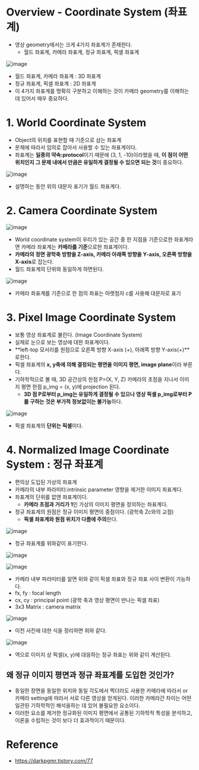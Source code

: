 # Overview - Coordinate System (좌표계)
- 영상 geometry에서는 크게 4가지 좌표계가 존재한다.
  - 월드 좌표계, 카메라 좌표계, 정규 좌표계, 픽셀 좌표계

![image](https://user-images.githubusercontent.com/69780812/146345519-7683a0bf-e4d7-4b1c-b353-2256157e69f0.png)
- 월드 좌표계, 카메라 좌표계 : 3D 좌표계
- 정규 좌표계, 픽셀 좌표계 : 2D 좌표계
- 이 4가지 좌표계를 명확히 구분하고 이해하는 것이 카메라 geometry를 이해하는 데 있어서 매우 중요하다.

# 1. World Coordinate System
- Object의 위치를 표현할 때 기준으로 삼는 좌표계
- 문제에 따라서 임의로 잡아서 사용할 수 있는 좌표계이다.
- 좌표계는 **일종의 약속:protocol**이기 때문에 (3, 1, -10)이라했을 때, **이 점이 어떤 위치인지 그 문제 내에서 만큼은 유일하게 결정될 수 있으면 되는 것**이 중요하다.

![image](https://user-images.githubusercontent.com/69780812/146483148-37ccae22-564b-40e0-bfda-e9d876cdfb8a.png)
- 설명하는 동안 위의 대문자 표기가 월드 좌표계다.

# 2. Camera Coordinate System
![image](https://user-images.githubusercontent.com/69780812/146483189-b2187b9a-68b8-4447-9ea2-5c0dc122fc72.png)
- World coordinate system이 우리가 있는 공간 중 한 지점을 기준으로한 좌표계라면 카메라 좌표계는 **카메라를 기준**으로한 좌표계이다.
- **카메라의 정면 광학축 방향을 Z-axis, 카메라 아래쪽 방향을 Y-axis, 오른쪽 방향을 X-axis**로 잡는다.
- 월드 좌표계의 단위와 동일하게 하면된다.

![image](https://user-images.githubusercontent.com/69780812/146483478-003facd2-deb3-4625-9430-43aa92c95041.png)
- 카메라 좌표계를 기준으로 한 점의 좌표는 아랫첨자 c를 사용해 대문자로 표기

# 3. Pixel Image Coordinate System
- 보통 영상 좌표계로 불린다. (Image Coordinate System)
- 실제로 눈으로 보는 영상에 대한 좌표계이다.
- **left-top 모서리를 원점으로 오른쪽 방향 X-axis (+), 아래쪽 방향 Y-axis(+)**로한다.
- 픽셀 좌표계의 **x, y축에 의해 결정되는 평면을 이미지 평면, image plane**이라 부른다.
- 기하학적으로 볼 때, 3D 공간상의 한점 P=(X, Y, Z) 카메라의 초점을 지나서 이미지 평면 한점 p_img = (x, y)에 projection 된다.
  - **3D 점 P로부터 p_img는 유일하게 결정될 수 있으나 영상 픽셀 p_img로부터 P를 구하는 것은 부가적 정보없이는 불가능**하다.

![image](https://user-images.githubusercontent.com/69780812/146483932-27eba66e-6677-4fc5-af23-e6161a9a0b83.png)
- 픽셀 좌표계의 **단위는 픽셀**이다.

# 4. Normalized Image Coordinate System : 정규 좌표계
- 편의상 도입된 가상의 좌표계
- 카메라의 내부 파라미터:intrinsic parameter 영향을 제거한 이미지 좌표계다.
- 좌표계의 단위를 없앤 좌표계이다.
  - **카메라 초점과 거리가 1**인 가상의 이미지 평면을 정의하는 좌표계다.
- 정규 좌표계의 원점은 정규 이미지 평면의 중점이다. (광학축 Zc와의 교점)
  - **픽셀 좌표계와 원점 위치가 다름에 주의**한다.

![image](https://user-images.githubusercontent.com/69780812/146484353-36c05316-0492-44d0-95a8-18d78045d8ca.png)
- 정규 좌표계를 위와같이 표기한다.

![image](https://user-images.githubusercontent.com/69780812/146484393-2c447db7-494d-438c-b29f-bc7d1ac1b2e9.png)

![image](https://user-images.githubusercontent.com/69780812/146484427-a016bf50-35c4-46e8-a159-5a7cf5d2f101.png)
- 카메라 내부 파라미터를 알면 위와 같이 픽셀 좌표와 정규 좌표 사이 변환이 가능하다.
- fx, fy : focal length
- cx, cy : principal point (광학 축과 영상 평면이 만나는 픽셀 좌표)
- 3x3 Matrix : camera matrix

![image](https://user-images.githubusercontent.com/69780812/146484543-5b15d112-bf11-473d-a4fc-8ec80f820353.png)
- 이전 사진에 대한 식을 정리하면 위와 같다.

![image](https://user-images.githubusercontent.com/69780812/146484871-0d5ad1f0-643a-4e4b-ba7d-0ae79a4d3e54.png)
- 역으로 이미지 상 픽셀(x, y)에 대응하는 정규 좌표는 위와 같이 계산된다.

## 왜 정규 이미지 평면과 정규 좌표계를 도입한 것인가?
- 동일한 장면을 동일한 위치와 동일 각도에서 찍더라도 사용한 카메라에 따라서 or 카메라 setting에 따라서 서로 다른 영상을 얻게된다. 이러한 카메라간 차이는 어떤 일관된 기하학적인 해석을하는 데 있어 불필요한 요소이다.
- 이러한 요소를 제거한 정규화된 이미지 평면에서 공통된 기하학적 특성을 분석하고, 이론을 수립하는 것이 보다 더 효과적이기 때문이다.


# Reference
- https://darkpgmr.tistory.com/77